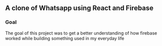 ## A clone of Whatsapp using React and Firebase

### Goal
The goal of this project was to get a better understanding of how firebase worked while building something used in my everyday life
